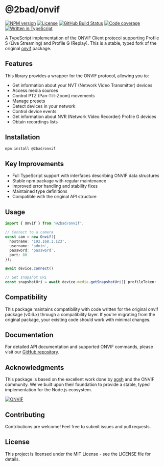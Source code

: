 # @2bad/onvif

[![NPM version](https://img.shields.io/npm/v/@2bad/onvif.svg)](https://www.npmjs.com/package/@2bad/onvif)
[![License](https://img.shields.io/npm/l/@2bad/onvif)](https://opensource.org/license/MIT)
[![GitHub Build Status](https://img.shields.io/github/actions/workflow/status/2BAD/onvif/build.yml)](https://github.com/2BAD/onvif/actions/workflows/build.yml)
[![Code coverage](https://img.shields.io/codecov/c/github/2BAD/onvif)](https://codecov.io/gh/2BAD/onvif)
[![Written in TypeScript](https://img.shields.io/github/languages/top/2BAD/onvif)](https://www.typescriptlang.org/)

A TypeScript implementation of the ONVIF Client protocol supporting Profile S (Live Streaming) and Profile G (Replay). This is a stable, typed fork of the original [onvif](https://github.com/agsh/onvif) package.

## Features

This library provides a wrapper for the ONVIF protocol, allowing you to:
- Get information about your NVT (Network Video Transmitter) devices
- Access media sources
- Control PTZ (Pan-Tilt-Zoom) movements
- Manage presets
- Detect devices in your network
- Control device events
- Get information about NVR (Network Video Recorder) Profile G devices
- Obtain recordings lists

## Installation

```bash
npm install @2bad/onvif
```

## Key Improvements

- Full TypeScript support with interfaces describing ONVIF data structures
- Stable npm package with regular maintenance
- Improved error handling and stability fixes
- Maintained type definitions
- Compatible with the original API structure

## Usage

```typescript
import { Onvif } from '@2bad/onvif';

// Connect to a camera
const cam = new Onvif({
  hostname: '192.168.1.123',
  username: 'admin',
  password: 'password',
  port: 80
});

await device.connect()

// Get snapshot URI
const snapshotUri = await device.media.getSnapshotUri({ profileToken: 'profile1' })
```

## Compatibility

This package maintains compatibility with code written for the original onvif package (v0.6.x) through a compatibility layer. If you're migrating from the original package, your existing code should work with minimal changes.

## Documentation

For detailed API documentation and supported ONVIF commands, please visit our [GitHub repository](https://github.com/2bad/onvif).

## Acknowledgments

This package is based on the excellent work done by [agsh](https://github.com/agsh/onvif) and the ONVIF community. We've built upon their foundation to provide a stable, typed implementation for the Node.js ecosystem.

[![ONVIF](https://www.onvif.org/wp-content/themes/onvif-public/images/logo.png)](http://onvif.org)

## Contributing

Contributions are welcome! Feel free to submit issues and pull requests.

## License

This project is licensed under the MIT License - see the LICENSE file for details.
